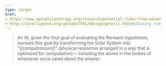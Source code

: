 ```yaml
---
type: jargon
href: 
- https://www.openphilanthropy.org/research/potential-risks-from-advanced-artificial-intelligence/
- http://intelligence.org/upload/CFAI/design/generic.html#glossary_riemann_hypothesis_catastrophe
---
```


>  An AI, given the final goal of evaluating the Riemann hypothesis, pursues this goal by transforming the Solar System into “[[computronium]]” (physical resources arranged in a way that is optimized for computation)— including the atoms in the bodies of whomever once cared about the answer.